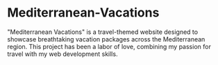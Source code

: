 # Mediterranean-Vacations
"Mediterranean Vacations" is a travel-themed website designed to showcase breathtaking vacation packages across the Mediterranean region. This project has been a labor of love, combining my passion for travel with my web development skills.
